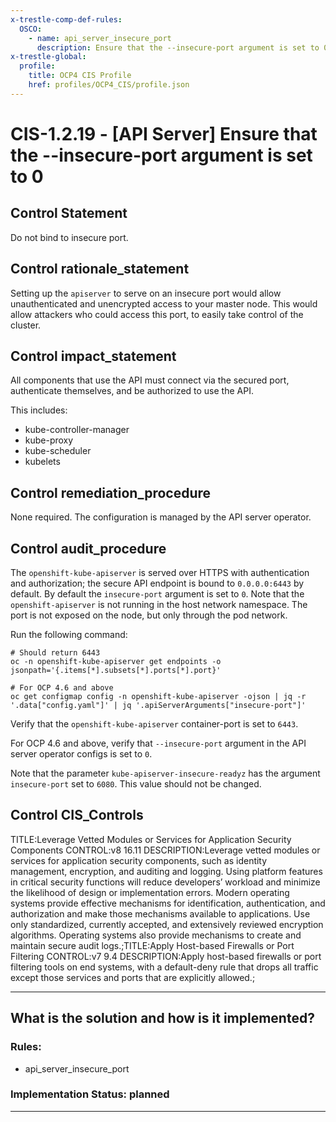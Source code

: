 ```yaml
---
x-trestle-comp-def-rules:
  OSCO:
    - name: api_server_insecure_port
      description: Ensure that the --insecure-port argument is set to 0
x-trestle-global:
  profile:
    title: OCP4 CIS Profile
    href: profiles/OCP4_CIS/profile.json
---
```


# CIS-1.2.19 - \[API Server\] Ensure that the --insecure-port argument is set to 0

## Control Statement

Do not bind to insecure port.

## Control rationale_statement

Setting up the `apiserver` to serve on an insecure port would allow unauthenticated and unencrypted access to your master node. This would allow attackers who could access this port, to easily take control of the cluster.

## Control impact_statement

All components that use the API must connect via the secured port, authenticate themselves, and be authorized to use the API.

This includes:
- kube-controller-manager
- kube-proxy
- kube-scheduler
- kubelets

## Control remediation_procedure

None required. The configuration is managed by the API server operator.

## Control audit_procedure

The `openshift-kube-apiserver` is served over HTTPS with authentication and authorization; the secure API endpoint is bound to `0.0.0.0:6443` by default. By default the `insecure-port` argument is set to `0`. Note that the `openshift-apiserver` is not running in the host network namespace. The port is not exposed on the node, but only through the pod network.

Run the following command:

```
# Should return 6443
oc -n openshift-kube-apiserver get endpoints -o jsonpath='{.items[*].subsets[*].ports[*].port}'

# For OCP 4.6 and above
oc get configmap config -n openshift-kube-apiserver -ojson | jq -r '.data["config.yaml"]' | jq '.apiServerArguments["insecure-port"]'
```

Verify that the `openshift-kube-apiserver` container-port is set to `6443`. 

For OCP 4.6 and above, verify that `--insecure-port` argument in the API server operator configs is set to `0`. 

Note that the parameter `kube-apiserver-insecure-readyz` has the argument `insecure-port` set to `6080`. This value should not be changed.

## Control CIS_Controls

TITLE:Leverage Vetted Modules or Services for Application Security Components CONTROL:v8 16.11 DESCRIPTION:Leverage vetted modules or services for application security components, such as identity management, encryption, and auditing and logging. Using platform features in critical security functions will reduce developers’ workload and minimize the likelihood of design or implementation errors. Modern operating systems provide effective mechanisms for identification, authentication, and authorization and make those mechanisms available to applications. Use only standardized, currently accepted, and extensively reviewed encryption algorithms. Operating systems also provide mechanisms to create and maintain secure audit logs.;TITLE:Apply Host-based Firewalls or Port Filtering CONTROL:v7 9.4 DESCRIPTION:Apply host-based firewalls or port filtering tools on end systems, with a default-deny rule that drops all traffic except those services and ports that are explicitly allowed.;

______________________________________________________________________

## What is the solution and how is it implemented?

<!-- For implementation status enter one of: implemented, partial, planned, alternative, not-applicable -->

<!-- Note that the list of rules under ### Rules: is read-only and changes will not be captured after assembly to JSON -->

<!-- Add control implementation description here for control: CIS-1.2.19 -->

### Rules:

  - api_server_insecure_port

### Implementation Status: planned

______________________________________________________________________
